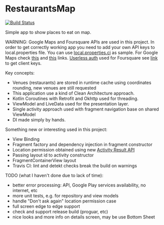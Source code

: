 # RestaurantsMap

[![Build Status](https://travis-ci.com/grigoryfedorov/RestaurantsMap.svg?branch=master)](https://travis-ci.com/grigoryfedorov/RestaurantsMap)

Simple app to show places to eat on map.

WARNING: Google Maps and Foursquare APIs are used in this project. In order to get correctly working app you need to add your own API keys to local.properties file. You can use [local.properties.ci](https://github.com/grigoryfedorov/RestaurantsMap/blob/master/local.properties.ci) as sample.
For Google Maps check [this](https://developers.google.com/maps/documentation/embed/get-api-key) and [this](https://developers.google.com/maps/gmp-get-started) links. [Userless auth](https://developer.foursquare.com/docs/places-api/authentication/#userless-auth) used for Foursquare see [link](https://developer.foursquare.com/docs/places-api/getting-started/) to get client keys.

Key concepts:
* Venues (restaurants) are stored in runtime cache using coordinates rounding, new venues are still requested
* This application use a kind of Clean Architecture approach. 
* Kotlin Coroutines with Retrofit and Okhttp used for threading. 
* ViewModel and LiveData used for the presentation layer. 
* Single activity approach used with fragment navigation base on shared ViewModel
* DI made simply by hands. 

Something new or interesting used in this project:
* View Binding
* Fragment factory and dependency injection in fragment constructor
* Location permission obtained using new [Activity Result API](https://developer.android.com/training/basics/intents/result) 
* Passing layout id to activity constructor
* FragmentContainerView layout
* Travis CI: lint and detekt checks break the build on warnings

TODO (what I haven't done due to lack of time):
* better error processing: API, Google Play services availability, no internet, etc
* more unit tests, e.g. for repository and view models
* handle "Don't ask again" location permission case
* full screen edge to edge support
* check and support release build (proguar, etc)
* nice looks and more info on details screen, may be use Bottom Sheet
